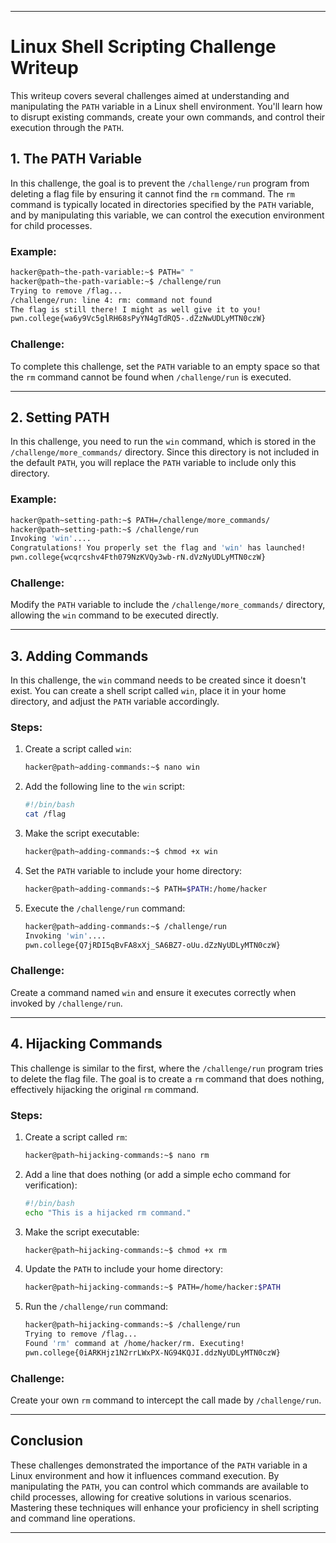 
---

# **Linux Shell Scripting Challenge Writeup**

This writeup covers several challenges aimed at understanding and manipulating the `PATH` variable in a Linux shell environment. You'll learn how to disrupt existing commands, create your own commands, and control their execution through the `PATH`.

## **1. The PATH Variable**

In this challenge, the goal is to prevent the `/challenge/run` program from deleting a flag file by ensuring it cannot find the `rm` command. The `rm` command is typically located in directories specified by the `PATH` variable, and by manipulating this variable, we can control the execution environment for child processes.

### **Example:**
```bash
hacker@path~the-path-variable:~$ PATH=" "
hacker@path~the-path-variable:~$ /challenge/run  
Trying to remove /flag...  
/challenge/run: line 4: rm: command not found  
The flag is still there! I might as well give it to you!  
pwn.college{wa6y9Vc5glRH68sPyYN4gTdRQ5-.dZzNwUDLyMTN0czW}
```

### **Challenge:**
To complete this challenge, set the `PATH` variable to an empty space so that the `rm` command cannot be found when `/challenge/run` is executed.

---

## **2. Setting PATH**

In this challenge, you need to run the `win` command, which is stored in the `/challenge/more_commands/` directory. Since this directory is not included in the default `PATH`, you will replace the `PATH` variable to include only this directory.

### **Example:**
```bash
hacker@path~setting-path:~$ PATH=/challenge/more_commands/  
hacker@path~setting-path:~$ /challenge/run  
Invoking 'win'....  
Congratulations! You properly set the flag and 'win' has launched!  
pwn.college{wcqrcshv4Fth079NzKVQy3wb-rN.dVzNyUDLyMTN0czW}
```

### **Challenge:**
Modify the `PATH` variable to include the `/challenge/more_commands/` directory, allowing the `win` command to be executed directly.

---

## **3. Adding Commands**

In this challenge, the `win` command needs to be created since it doesn't exist. You can create a shell script called `win`, place it in your home directory, and adjust the `PATH` variable accordingly.

### **Steps:**

1. Create a script called `win`:
   ```bash
   hacker@path~adding-commands:~$ nano win
   ```

2. Add the following line to the `win` script:
   ```bash
   #!/bin/bash
   cat /flag
   ```

3. Make the script executable:
   ```bash
   hacker@path~adding-commands:~$ chmod +x win
   ```

4. Set the `PATH` variable to include your home directory:
   ```bash
   hacker@path~adding-commands:~$ PATH=$PATH:/home/hacker
   ```

5. Execute the `/challenge/run` command:
   ```bash
   hacker@path~adding-commands:~$ /challenge/run  
   Invoking 'win'....  
   pwn.college{Q7jRDI5qBvFA8xXj_SA6BZ7-oUu.dZzNyUDLyMTN0czW}
   ```

### **Challenge:**
Create a command named `win` and ensure it executes correctly when invoked by `/challenge/run`.

---

## **4. Hijacking Commands**

This challenge is similar to the first, where the `/challenge/run` program tries to delete the flag file. The goal is to create a `rm` command that does nothing, effectively hijacking the original `rm` command.

### **Steps:**

1. Create a script called `rm`:
   ```bash
   hacker@path~hijacking-commands:~$ nano rm
   ```

2. Add a line that does nothing (or add a simple echo command for verification):
   ```bash
   #!/bin/bash
   echo "This is a hijacked rm command."
   ```

3. Make the script executable:
   ```bash
   hacker@path~hijacking-commands:~$ chmod +x rm
   ```

4. Update the `PATH` to include your home directory:
   ```bash
   hacker@path~hijacking-commands:~$ PATH=/home/hacker:$PATH
   ```

5. Run the `/challenge/run` command:
   ```bash
   hacker@path~hijacking-commands:~$ /challenge/run  
   Trying to remove /flag...  
   Found 'rm' command at /home/hacker/rm. Executing!  
   pwn.college{0iARKHjz1N2rrLWxPX-NG94KQJI.ddzNyUDLyMTN0czW}
   ```

### **Challenge:**
Create your own `rm` command to intercept the call made by `/challenge/run`.

---

## **Conclusion**

These challenges demonstrated the importance of the `PATH` variable in a Linux environment and how it influences command execution. By manipulating the `PATH`, you can control which commands are available to child processes, allowing for creative solutions in various scenarios. Mastering these techniques will enhance your proficiency in shell scripting and command line operations.

---

